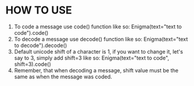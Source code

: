 # HOW TO USE
1. To code a message use code() function like so: Enigma(text="text to code").code() 
2. To decode a message use decode() function like so: Enigma(text="text to decode").decode() 
3. Default unicode shift of a character is 1, if you want to change it, let's say to 3, simply add shift=3 like so: Enigma(text="text to code", shift=3).code()
4. Remember, that when decoding a message, shift value must be the same as when the message was coded.
